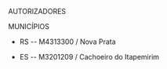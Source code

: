 AUTORIZADORES


MUNICÍPIOS
- RS
-- M4313300 / Nova Prata

- ES
-- M3201209 / Cachoeiro do Itapemirim
